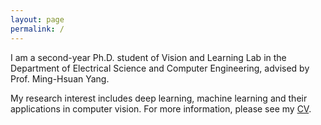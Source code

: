 ```yaml
---
layout: page
permalink: /
---
```


I am a second-year Ph.D. student of Vision and Learning Lab in the Department of Electrical Science and Computer Engineering,  advised by Prof. Ming-Hsuan Yang. 

<!--I was a research intern from June, 2018 to August, 2018 at Tencent AI Lab. -->

My research interest includes deep learning, machine learning and their applications in computer vision. For more information, please see my [CV](https://drive.google.com/file/d/1-6tRcmw-btZLKMXowNeFpmbVKR3HRwLD/view?usp=sharing).


